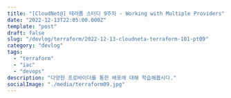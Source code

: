 ```yaml
---
title: "[CloudNet@] 테라폼 스터디 9주차 - Working with Multiple Providers"
date: "2022-12-13T22:05:00.000Z"
template: "post"
draft: false
slug: "/devlog/terraform/2022-12-13-cloudneta-terraform-101-pt09"
category: "devlog"
tags:
  - "terraform"
  - "iac"
  - "devops"
description: "다양한 프로바이더를 통한 배포에 대해 학습해봅시다."
socialImage: "./media/terraform09.jpg"
---
```

